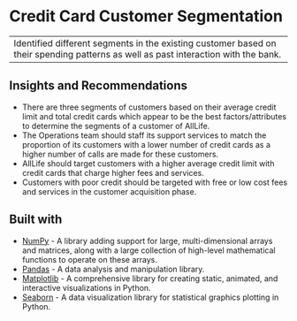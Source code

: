 # Credit Card Customer Segmentation

<table>
<tr>
<td>
   Identified different segments in the existing customer based on their spending patterns as well as past interaction with the bank.
</td>
</tr>
</table>

## Insights and Recommendations

- There are three segments of customers based on their average credit limit and total credit cards which appear to be the best factors/attributes to determine the segments of a customer of AllLife.
- The Operations team should staff its support services to match the proportion of its customers with a lower number of credit cards as a higher number of calls are made for these customers. 
- AllLife should target customers with a higher average credit limit with credit cards that charge higher fees and services. 
- Customers with poor credit should be targeted with free or low cost fees and services in the customer acquisition phase.

## Built with

- [NumPy](https://numpy.org/) - A library adding support for large, multi-dimensional arrays and matrices, along with a large collection of high-level mathematical functions to operate on these arrays.
- [Pandas](https://pandas.pydata.org/) - A data analysis and manipulation library.
- [Matplotlib](https://matplotlib.org/) - A comprehensive library for creating static, animated, and interactive visualizations in Python.
- [Seaborn](https://seaborn.pydata.org/) - A data visualization library for statistical graphics plotting in Python.
